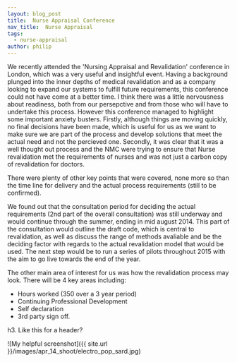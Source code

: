 ```yaml
---
layout: blog_post
title:  Nurse Appraisal Conference
nav_title:  Nurse Appraisal
tags:
  - nurse-appraisal
author: philip
---
```


We recently attended the 'Nursing Appraisal and Revalidation' conference in London, which was a very useful and insightful event. Having a background plunged into the inner depths of medical revalidation and as a company looking to expand our systems to fulfill future requirements, this conference could not have come at a better time. I think there was a little nervousness about readiness, both from our persepctive and from those who will have to undertake this process. However this conference managed to highlight some important anxiety busters. Firstly, although things are moving quickly, no final decisions have been made, which is useful for us as we want to make sure we are part of the process and develop solutions that meet the actual need and not the percieved one. Secondly, it was clear that it was a well thought out process and the NMC were trying to ensure that Nurse revalidation met the requirements of nurses and was not just a carbon copy of revalidation for doctors. 

There were plenty of other key points that were covered, none more so than the time line for delivery and the actual process requirements (still to be confirmed).

We found out that the consultation period for deciding the actual requirements (2nd part of the overall consultation) was still underway and would continue through the summer, ending in mid august 2014. This part of the consultation would outline the draft code, which is central to revalidation, as well as discuss the range of methods avaliable and be the deciding factor with regards to the actual revalidation model that would be used. The next step would be to run a series of pilots throughout 2015 with the aim to go live towards the end of the year. 

The other main area of interest for us was how the revalidation process may look. There will be 4 key areas including:
- Hours worked (350 over a 3 year period)
- Continuing Professional Development
- Self declaration
- 3rd party sign off. 

h3. Like this for a header?

![My helpful screenshot]({{ site.url }}/images/apr_14_shoot/electro_pop_sard.jpg)